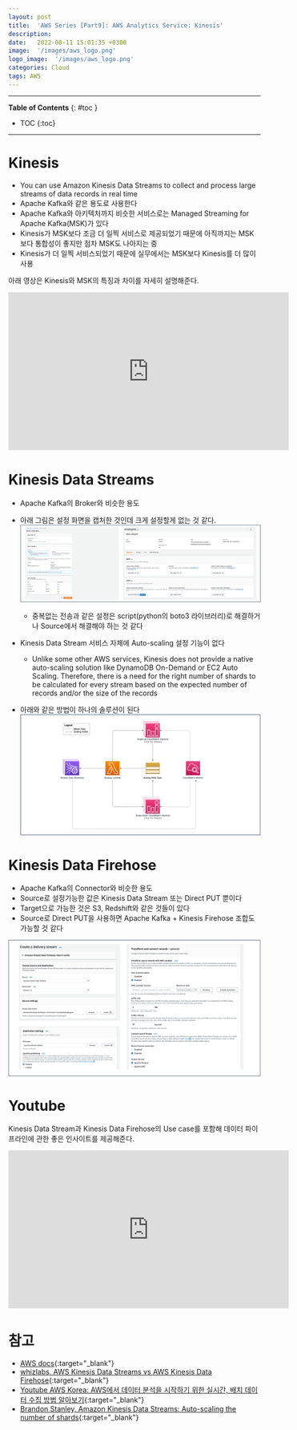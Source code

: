 ```yaml
---
layout: post
title:  'AWS Series [Part9]: AWS Analytics Service: Kinesis'
description: 
date:   2022-08-11 15:01:35 +0300
image:  '/images/aws_logo.png'
logo_image:  '/images/aws_logo.png'
categories: Cloud
tags: AWS
---
```

---

**Table of Contents**
{: #toc }
*  TOC
{:toc}

---


# Kinesis

- You can use Amazon Kinesis Data Streams to collect and process large streams of data records in real time
- Apache Kafka와 같은 용도로 사용한다
- Apache Kafka와 아키텍처까지 비슷한 서비스로는  Managed Streaming for Apache Kafka(MSK)가 있다
- Kinesis가 MSK보다 조금 더 일찍 서비스로 제공되었기 때문에 아직까지는 MSK 보다 통합성이 좋지만 점차 MSK도 나아지는 중
- Kinesis가 더 일찍 서비스되었기 때문에 실무에서는 MSK보다 Kinesis를 더 많이 사용

아래 영상은 Kinesis와 MSK의 특징과 차이를 자세히 설명해준다.  

<iframe width="560" height="315" src="https://www.youtube.com/embed/9y-aCX5O3Ms" title="YouTube video player" frameborder="0" allow="accelerometer; autoplay; clipboard-write; encrypted-media; gyroscope; picture-in-picture" allowfullscreen></iframe>  

# Kinesis Data Streams

- Apache Kafka의 Broker와 비슷한 용도
- 아래 그림은 설정 화면을 캡처한 것인데 크게 설정할게 없는 것 같다.
  ![](/images/kinesis_1.png)
  - 중복없는 전송과 같은 설정은 script(python의 boto3 라이브러리)로 해결하거나 Source에서 해결해야 하는 것 같다
  
- Kinesis Data Stream 서비스 자체에 Auto-scaling 설정 기능이 없다
  - Unlike some other AWS services, Kinesis does not provide a native auto-scaling solution like DynamoDB On-Demand or EC2 Auto Scaling. Therefore, there is a need for the right number of shards to be calculated for every stream based on the expected number of records and/or the size of the records
- 아래와 같은 방법이 하나의 솔루션이 된다 
  ![](/images/kinesis_3.png)



# Kinesis Data Firehose

- Apache Kafka의 Connector와 비슷한 용도
- Source로 설정가능한 값은 Kinesis Data Stream 또는 Direct PUT 뿐이다
- Target으로 가능한 것은 S3, Redshift와 같은 것들이 있다
- Source로 Direct PUT을 사용하면 Apache Kafka + Kinesis Firehose 조합도 가능할 것 같다

![](/images/kinesis_2.png)

# Youtube

Kinesis Data Stream과 Kinesis Data Firehose의 Use case를 포함해 데이터 파이프라인에 관한 좋은 인사이트를 제공해준다.  

<iframe width="560" height="315" src="https://www.youtube.com/embed/S3vdTBbQ2YM" title="YouTube video player" frameborder="0" allow="accelerometer; autoplay; clipboard-write; encrypted-media; gyroscope; picture-in-picture" allowfullscreen></iframe>  

# 참고

- [AWS docs](https://docs.aws.amazon.com/){:target="_blank"}
- [whizlabs, AWS Kinesis Data Streams vs AWS Kinesis Data Firehose](https://www.whizlabs.com/blog/aws-kinesis-data-streams-vs-aws-kinesis-data-firehose/){:target="_blank"}
- [Youtube AWS Korea: AWS에서 데이터 분석을 시작하기 위한 실시간, 배치 데이터 수집 방법 알아보기](https://www.youtube.com/watch?v=S3vdTBbQ2YM&list=LL&index=8){:target="_blank"}
- [Brandon Stanley, Amazon Kinesis Data Streams: Auto-scaling the number of shards](https://medium.com/slalom-data-ai/amazon-kinesis-data-streams-auto-scaling-the-number-of-shards-105dc967bed5){:target="_blank"}
